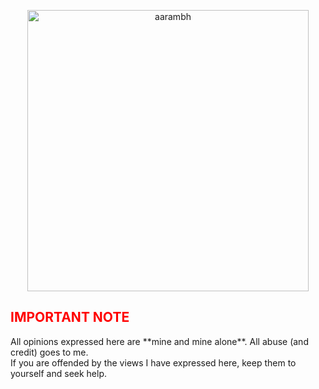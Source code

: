 <p align="center"> <img style="height:450px" src="aarambh.png" alt="aarambh"> </p>

<h2 style="color:red"> IMPORTANT NOTE </h2> 
All opinions expressed here are **mine and mine alone**. All abuse (and credit) goes to me.
<br> 
If you are offended by the views I have expressed here, keep them to yourself and seek help.

<br>
<br>
